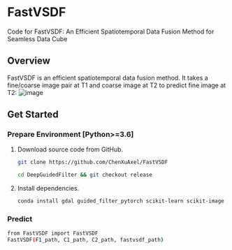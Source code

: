 # FastVSDF
Code for FastVSDF: An Efficient Spatiotemporal Data Fusion Method for Seamless Data Cube

## Overview
FastVSDF is an efficient spatiotemporal data fusion method. 
It takes a fine/coarse image pair at T1 and coarse image at T2 to predict fine image at T2:
![image](https://github.com/ChenXuAxel/FastVSDF/assets/96739786/e0ec2602-403d-4efd-b056-428e7343c5e2)

## Get Started
### Prepare Environment [Python>=3.6]
1. Download source code from GitHub.
    ```sh
    git clone https://github.com/ChenXuAxel/FastVSDF
    
    cd DeepGuidedFilter && git checkout release
    ```
2. Install dependencies.
    ```sh
    conda install gdal guided_filter_pytorch scikit-learn scikit-image pytorch 
    ```
### Predict
   ```sh
   from FastVSDF import FastVSDF
   FastVSDF(F1_path, C1_path, C2_path, fastvsdf_path)
   ```
